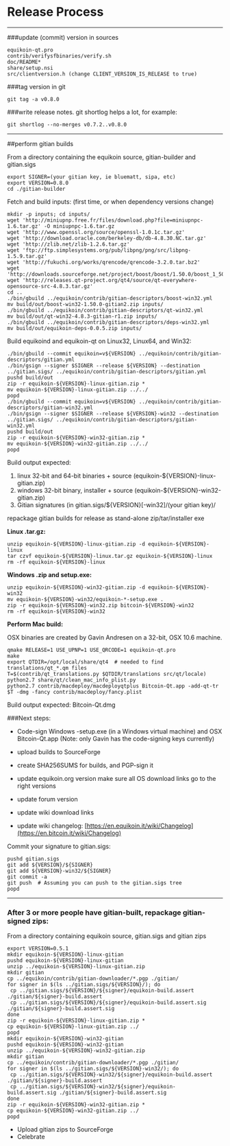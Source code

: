 Release Process
====================

* * *

###update (commit) version in sources


	equikoin-qt.pro
	contrib/verifysfbinaries/verify.sh
	doc/README*
	share/setup.nsi
	src/clientversion.h (change CLIENT_VERSION_IS_RELEASE to true)

###tag version in git

	git tag -a v0.8.0

###write release notes. git shortlog helps a lot, for example:

	git shortlog --no-merges v0.7.2..v0.8.0

* * *

##perform gitian builds

 From a directory containing the equikoin source, gitian-builder and gitian.sigs
  
	export SIGNER=(your gitian key, ie bluematt, sipa, etc)
	export VERSION=0.8.0
	cd ./gitian-builder

 Fetch and build inputs: (first time, or when dependency versions change)

	mkdir -p inputs; cd inputs/
	wget 'http://miniupnp.free.fr/files/download.php?file=miniupnpc-1.6.tar.gz' -O miniupnpc-1.6.tar.gz
	wget 'http://www.openssl.org/source/openssl-1.0.1c.tar.gz'
	wget 'http://download.oracle.com/berkeley-db/db-4.8.30.NC.tar.gz'
	wget 'http://zlib.net/zlib-1.2.6.tar.gz'
	wget 'ftp://ftp.simplesystems.org/pub/libpng/png/src/libpng-1.5.9.tar.gz'
	wget 'http://fukuchi.org/works/qrencode/qrencode-3.2.0.tar.bz2'
	wget 'http://downloads.sourceforge.net/project/boost/boost/1.50.0/boost_1_50_0.tar.bz2'
	wget 'http://releases.qt-project.org/qt4/source/qt-everywhere-opensource-src-4.8.3.tar.gz'
	cd ..
	./bin/gbuild ../equikoin/contrib/gitian-descriptors/boost-win32.yml
	mv build/out/boost-win32-1.50.0-gitian2.zip inputs/
	./bin/gbuild ../equikoin/contrib/gitian-descriptors/qt-win32.yml
	mv build/out/qt-win32-4.8.3-gitian-r1.zip inputs/
	./bin/gbuild ../equikoin/contrib/gitian-descriptors/deps-win32.yml
	mv build/out/equikoin-deps-0.0.5.zip inputs/

 Build equikoind and equikoin-qt on Linux32, Linux64, and Win32:
  
	./bin/gbuild --commit equikoin=v${VERSION} ../equikoin/contrib/gitian-descriptors/gitian.yml
	./bin/gsign --signer $SIGNER --release ${VERSION} --destination ../gitian.sigs/ ../equikoin/contrib/gitian-descriptors/gitian.yml
	pushd build/out
	zip -r equikoin-${VERSION}-linux-gitian.zip *
	mv equikoin-${VERSION}-linux-gitian.zip ../../
	popd
	./bin/gbuild --commit equikoin=v${VERSION} ../equikoin/contrib/gitian-descriptors/gitian-win32.yml
	./bin/gsign --signer $SIGNER --release ${VERSION}-win32 --destination ../gitian.sigs/ ../equikoin/contrib/gitian-descriptors/gitian-win32.yml
	pushd build/out
	zip -r equikoin-${VERSION}-win32-gitian.zip *
	mv equikoin-${VERSION}-win32-gitian.zip ../../
	popd

  Build output expected:

  1. linux 32-bit and 64-bit binaries + source (equikoin-${VERSION}-linux-gitian.zip)
  2. windows 32-bit binary, installer + source (equikoin-${VERSION}-win32-gitian.zip)
  3. Gitian signatures (in gitian.sigs/${VERSION}[-win32]/(your gitian key)/

repackage gitian builds for release as stand-alone zip/tar/installer exe

**Linux .tar.gz:**

	unzip equikoin-${VERSION}-linux-gitian.zip -d equikoin-${VERSION}-linux
	tar czvf equikoin-${VERSION}-linux.tar.gz equikoin-${VERSION}-linux
	rm -rf equikoin-${VERSION}-linux

**Windows .zip and setup.exe:**

	unzip equikoin-${VERSION}-win32-gitian.zip -d equikoin-${VERSION}-win32
	mv equikoin-${VERSION}-win32/equikoin-*-setup.exe .
	zip -r equikoin-${VERSION}-win32.zip bitcoin-${VERSION}-win32
	rm -rf equikoin-${VERSION}-win32

**Perform Mac build:**

  OSX binaries are created by Gavin Andresen on a 32-bit, OSX 10.6 machine.

	qmake RELEASE=1 USE_UPNP=1 USE_QRCODE=1 equikoin-qt.pro
	make
	export QTDIR=/opt/local/share/qt4  # needed to find translations/qt_*.qm files
	T=$(contrib/qt_translations.py $QTDIR/translations src/qt/locale)
	python2.7 share/qt/clean_mac_info_plist.py
	python2.7 contrib/macdeploy/macdeployqtplus Bitcoin-Qt.app -add-qt-tr $T -dmg -fancy contrib/macdeploy/fancy.plist

 Build output expected: Bitcoin-Qt.dmg

###Next steps:

* Code-sign Windows -setup.exe (in a Windows virtual machine) and
  OSX Bitcoin-Qt.app (Note: only Gavin has the code-signing keys currently)

* upload builds to SourceForge

* create SHA256SUMS for builds, and PGP-sign it

* update equikoin.org version
  make sure all OS download links go to the right versions

* update forum version

* update wiki download links

* update wiki changelog: [https://en.equikoin.it/wiki/Changelog](https://en.bitcoin.it/wiki/Changelog)

Commit your signature to gitian.sigs:

	pushd gitian.sigs
	git add ${VERSION}/${SIGNER}
	git add ${VERSION}-win32/${SIGNER}
	git commit -a
	git push  # Assuming you can push to the gitian.sigs tree
	popd

-------------------------------------------------------------------------

### After 3 or more people have gitian-built, repackage gitian-signed zips:

From a directory containing equikoin source, gitian.sigs and gitian zips

	export VERSION=0.5.1
	mkdir equikoin-${VERSION}-linux-gitian
	pushd equikoin-${VERSION}-linux-gitian
	unzip ../equikoin-${VERSION}-linux-gitian.zip
	mkdir gitian
	cp ../equikoin/contrib/gitian-downloader/*.pgp ./gitian/
	for signer in $(ls ../gitian.sigs/${VERSION}/); do
	 cp ../gitian.sigs/${VERSION}/${signer}/equikoin-build.assert ./gitian/${signer}-build.assert
	 cp ../gitian.sigs/${VERSION}/${signer}/equikoin-build.assert.sig ./gitian/${signer}-build.assert.sig
	done
	zip -r equikoin-${VERSION}-linux-gitian.zip *
	cp equikoin-${VERSION}-linux-gitian.zip ../
	popd
	mkdir equikoin-${VERSION}-win32-gitian
	pushd equikoin-${VERSION}-win32-gitian
	unzip ../equikoin-${VERSION}-win32-gitian.zip
	mkdir gitian
	cp ../equikoin/contrib/gitian-downloader/*.pgp ./gitian/
	for signer in $(ls ../gitian.sigs/${VERSION}-win32/); do
	 cp ../gitian.sigs/${VERSION}-win32/${signer}/equikoin-build.assert ./gitian/${signer}-build.assert
	 cp ../gitian.sigs/${VERSION}-win32/${signer}/equikoin-build.assert.sig ./gitian/${signer}-build.assert.sig
	done
	zip -r equikoin-${VERSION}-win32-gitian.zip *
	cp equikoin-${VERSION}-win32-gitian.zip ../
	popd

- Upload gitian zips to SourceForge
- Celebrate 
